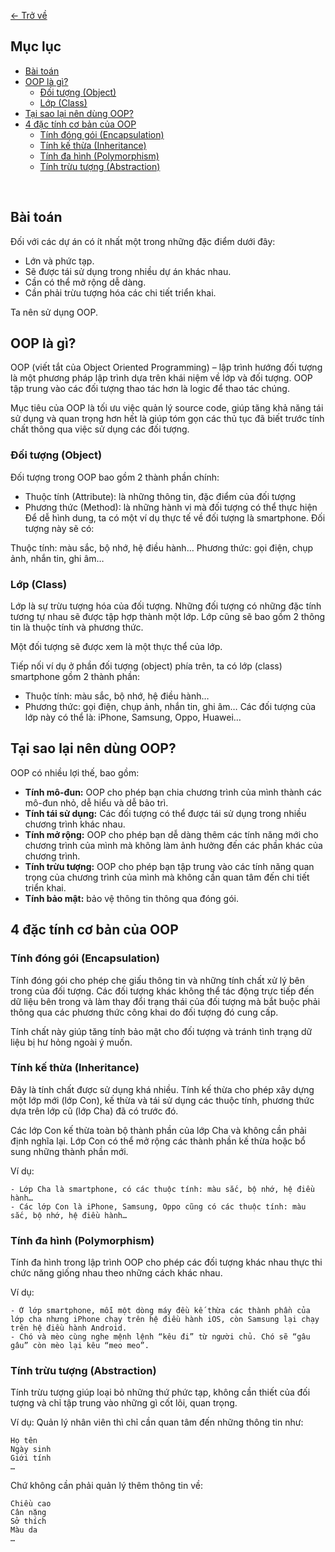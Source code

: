 [<- Trở về](../README.md)
## Mục lục
- [Bài toán](#bài-toán)
- [OOP là gì?](#oop-là-gì)
    - [Đối tượng (Object)](#đối-tượng-object)
    - [Lớp (Class)](#lớp-class)
- [Tại sao lại nên dùng OOP?](#tại-sao-lại-nên-dùng-oop)
- [4 đặc tính cơ bản của OOP](#4-đặc-tính-cơ-bản-của-oop)
    - [Tính đóng gói (Encapsulation)](#tính-đóng-gói-encapsulation)
    - [Tính kế thừa (Inheritance)](#tính-kế-thừa-inheritance)
    - [Tính đa hình (Polymorphism)](#tính-đa-hình-polymorphism)
    - [Tính trừu tượng (Abstraction)](#tính-trừu-tượng-abstraction)

<br/>

## Bài toán
Đối với các dự án có ít nhất một trong những đặc điểm dưới đây: 

- Lớn và phức tạp.
- Sẽ được tái sử dụng trong nhiều dự án khác nhau.
- Cần có thể mở rộng dễ dàng.
- Cần phải trừu tượng hóa các chi tiết triển khai.

Ta nên sử dụng OOP.
## OOP là gì?
OOP (viết tắt của Object Oriented Programming) – lập trình hướng đối tượng là một phương pháp lập trình dựa trên khái niệm về lớp và đối tượng. OOP tập trung vào các đối tượng thao tác hơn là logic để thao tác chúng.

Mục tiêu của OOP là tối ưu việc quản lý source code, giúp tăng khả năng tái sử dụng và quan trọng hơn hết là giúp tóm gọn các thủ tục đã biết trước tính chất thông qua việc sử dụng các đối tượng.

### Đối tượng (Object)
Đối tượng trong OOP bao gồm 2 thành phần chính:

- Thuộc tính (Attribute): là những thông tin, đặc điểm của đối tượng
- Phương thức (Method): là những hành vi mà đối tượng có thể thực hiện
Để dễ hình dung, ta có một ví dụ thực tế về đối tượng là smartphone. Đối tượng này sẽ có:

Thuộc tính: màu sắc, bộ nhớ, hệ điều hành…
Phương thức: gọi điện, chụp ảnh, nhắn tin, ghi âm…

### Lớp (Class)
Lớp là sự trừu tượng hóa của đối tượng. Những đối tượng có những đặc tính tương tự nhau sẽ được tập hợp thành một lớp. Lớp cũng sẽ bao gồm 2 thông tin là thuộc tính và phương thức.

Một đối tượng sẽ được xem là một thực thể của lớp.

Tiếp nối ví dụ ở phần đối tượng (object) phía trên, ta có lớp (class) smartphone gồm 2 thành phần:

- Thuộc tính: màu sắc, bộ nhớ, hệ điều hành…
- Phương thức: gọi điện, chụp ảnh, nhắn tin, ghi âm…
Các đối tượng của lớp này có thể là: iPhone, Samsung, Oppo, Huawei…

## Tại sao lại nên dùng OOP?

OOP có nhiều lợi thế, bao gồm:

- **Tính mô-đun:** OOP cho phép bạn chia chương trình của mình thành các mô-đun nhỏ, dễ hiểu và dễ bảo trì.
- **Tính tái sử dụng:** Các đối tượng có thể được tái sử dụng trong nhiều chương trình khác nhau.
- **Tính mở rộng:** OOP cho phép bạn dễ dàng thêm các tính năng mới cho chương trình của mình mà không làm ảnh hưởng đến các phần khác của chương trình.
- **Tính trừu tượng:** OOP cho phép bạn tập trung vào các tính năng quan trọng của chương trình của mình mà không cần quan tâm đến chi tiết triển khai.
- **Tính bảo mật:** bảo vệ thông tin thông qua đóng gói.

## 4 đặc tính cơ bản của OOP

### Tính đóng gói (Encapsulation)
Tính đóng gói cho phép che giấu thông tin và những tính chất xử lý bên trong của đối tượng. Các đối tượng khác không thể tác động trực tiếp đến dữ liệu bên trong và làm thay đổi trạng thái của đối tượng mà bắt buộc phải thông qua các phương thức công khai do đối tượng đó cung cấp.

Tính chất này giúp tăng tính bảo mật cho đối tượng và tránh tình trạng dữ liệu bị hư hỏng ngoài ý muốn.

### Tính kế thừa (Inheritance)
Đây là tính chất được sử dụng khá nhiều. Tính kế thừa cho phép xây dựng một lớp mới (lớp Con), kế thừa và tái sử dụng các thuộc tính, phương thức dựa trên lớp cũ (lớp Cha) đã có trước đó. 

Các lớp Con kế thừa toàn bộ thành phần của lớp Cha và không cần phải định nghĩa lại. Lớp Con có thể mở rộng các thành phần kế thừa hoặc bổ sung những thành phần mới.

Ví dụ: 

    - Lớp Cha là smartphone, có các thuộc tính: màu sắc, bộ nhớ, hệ điều hành…
    - Các lớp Con là iPhone, Samsung, Oppo cũng có các thuộc tính: màu sắc, bộ nhớ, hệ điều hành…

### Tính đa hình (Polymorphism)
Tính đa hình trong lập trình OOP cho phép các đối tượng khác nhau thực thi chức năng giống nhau theo những cách khác nhau.

Ví dụ: 

    - Ở lớp smartphone, mỗi một dòng máy đều kế thừa các thành phần của lớp cha nhưng iPhone chạy trên hệ điều hành iOS, còn Samsung lại chạy trên hệ điều hành Android.
    - Chó và mèo cùng nghe mệnh lệnh “kêu đi” từ người chủ. Chó sẽ “gâu gâu” còn mèo lại kêu “meo meo”.

### Tính trừu tượng (Abstraction)
Tính trừu tượng giúp loại bỏ những thứ phức tạp, không cần thiết của đối tượng và chỉ tập trung vào những gì cốt lõi, quan trọng.

Ví dụ: Quản lý nhân viên thì chỉ cần quan tâm đến những thông tin như:

    Họ tên
    Ngày sinh
    Giới tính
    …
Chứ không cần phải quản lý thêm thông tin về:

    Chiều cao
    Cân nặng
    Sở thích
    Màu da
    …
